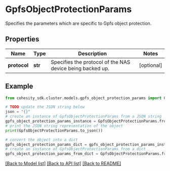 # GpfsObjectProtectionParams

Specifies the parameters which are specific to Gpfs object protection.

## Properties

Name | Type | Description | Notes
------------ | ------------- | ------------- | -------------
**protocol** | **str** | Specifies the protocol of the NAS device being backed up. | [optional] 

## Example

```python
from cohesity_sdk.cluster.models.gpfs_object_protection_params import GpfsObjectProtectionParams

# TODO update the JSON string below
json = "{}"
# create an instance of GpfsObjectProtectionParams from a JSON string
gpfs_object_protection_params_instance = GpfsObjectProtectionParams.from_json(json)
# print the JSON string representation of the object
print(GpfsObjectProtectionParams.to_json())

# convert the object into a dict
gpfs_object_protection_params_dict = gpfs_object_protection_params_instance.to_dict()
# create an instance of GpfsObjectProtectionParams from a dict
gpfs_object_protection_params_from_dict = GpfsObjectProtectionParams.from_dict(gpfs_object_protection_params_dict)
```
[[Back to Model list]](../README.md#documentation-for-models) [[Back to API list]](../README.md#documentation-for-api-endpoints) [[Back to README]](../README.md)


